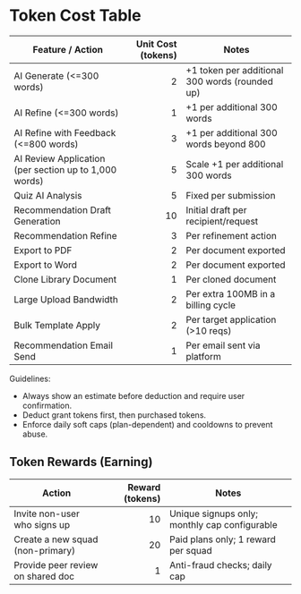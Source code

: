 # Token Cost Table

| Feature / Action | Unit Cost (tokens) | Notes |
|---|---:|---|
| AI Generate (<=300 words) | 2 | +1 token per additional 300 words (rounded up) |
| AI Refine (<=300 words) | 1 | +1 per additional 300 words |
| AI Refine with Feedback (<=800 words) | 3 | +1 per additional 300 words beyond 800 |
| AI Review Application (per section up to 1,000 words) | 5 | Scale +1 per additional 300 words |
| Quiz AI Analysis | 5 | Fixed per submission |
| Recommendation Draft Generation | 10 | Initial draft per recipient/request |
| Recommendation Refine | 3 | Per refinement action |
| Export to PDF | 2 | Per document exported |
| Export to Word | 2 | Per document exported |
| Clone Library Document | 1 | Per cloned document |
| Large Upload Bandwidth | 2 | Per extra 100MB in a billing cycle |
| Bulk Template Apply | 2 | Per target application (>10 reqs) |
| Recommendation Email Send | 1 | Per email sent via platform |

Guidelines:
- Always show an estimate before deduction and require user confirmation.
- Deduct grant tokens first, then purchased tokens.
- Enforce daily soft caps (plan-dependent) and cooldowns to prevent abuse.

## Token Rewards (Earning)

| Action | Reward (tokens) | Notes |
|---|---:|---|
| Invite non-user who signs up | 10 | Unique signups only; monthly cap configurable |
| Create a new squad (non-primary) | 20 | Paid plans only; 1 reward per squad |
| Provide peer review on shared doc | 1 | Anti-fraud checks; daily cap |